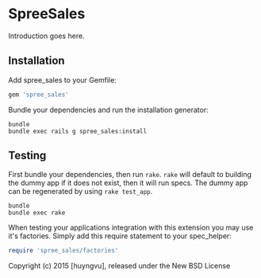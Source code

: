 SpreeSales
================

Introduction goes here.

Installation
------------

Add spree_sales to your Gemfile:

```ruby
gem 'spree_sales'
```

Bundle your dependencies and run the installation generator:

```shell
bundle
bundle exec rails g spree_sales:install
```

Testing
-------

First bundle your dependencies, then run `rake`. `rake` will default to building the dummy app if it does not exist, then it will run specs. The dummy app can be regenerated by using `rake test_app`.

```shell
bundle
bundle exec rake
```

When testing your applications integration with this extension you may use it's factories.
Simply add this require statement to your spec_helper:

```ruby
require 'spree_sales/factories'
```

Copyright (c) 2015 [huyngvu], released under the New BSD License
